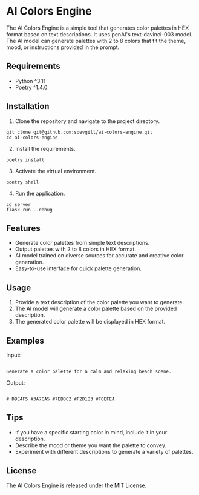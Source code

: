 # AI Colors Engine

The AI Colors Engine is a simple tool that generates color palettes in HEX format based on text descriptions. It uses  penAI's text-davinci-003 model.
The AI model can generate palettes with 2 to 8 colors that fit the theme, mood, or instructions provided in the prompt.

## Requirements

- Python ^3.11
- Poetry ^1.4.0

## Installation

1. Clone the repository and navigate to the project directory.

```
git clone git@github.com:sdevgill/ai-colors-engine.git
cd ai-colors-engine
```

2. Install the requirements.

```
poetry install
```

3. Activate the virtual environment.

```
poetry shell
```

4. Run the application.

```
cd server
flask run --debug
```

## Features

- Generate color palettes from simple text descriptions.
- Output palettes with 2 to 8 colors in HEX format.
- AI model trained on diverse sources for accurate and creative color generation.
- Easy-to-use interface for quick palette generation.

## Usage

1. Provide a text description of the color palette you want to generate.
2. The AI model will generate a color palette based on the provided description.
3. The generated color palette will be displayed in HEX format.

## Examples

Input:
```

Generate a color palette for a calm and relaxing beach scene.

```

Output:
```

# D9E4F5 #3A7CA5 #7EBDC2 #F2D1B3 #F0EFEA

```

## Tips

- If you have a specific starting color in mind, include it in your description.
- Describe the mood or theme you want the palette to convey.
- Experiment with different descriptions to generate a variety of palettes.

## License

The AI Colors Engine is released under the MIT License.
